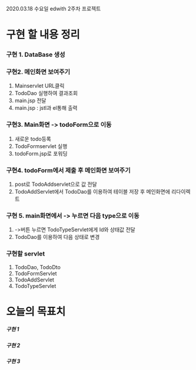 2020.03.18 수요일 edwith 2주차 프로젝트



# 구현 할 내용 정리

### 구현 1. DataBase 생성



### 구현2. 메인화면 보여주기

1. Mainservlet URL클릭
2. TodoDao 실행하여 결과조회
3. main.jsp 전달
4. main.jsp : jstl과 el통해 출력



### 구현3.  Main화면 -> todoForm으로 이동

1. 새로운 todo등록
2. TodoFormservlet 실행
 3. todoForm.jsp로 포워딩



### 구현4.  todoForm에서 제출 후 메인화면 보여주기

1. post로 TodoAddservlet으로 값 전달
2. TodoAddServlet에서 TodoDao를 이용하여 테이블 저장 후 메인화면에 리다이렉트



### 구현 5. main화면에서 -> 누르면 다음 type으로 이동

1. ->버튼 누르면 TodoTypeServlet에게 Id와 상태값 전달
2. TodoDao를 이용하여 다음 상태로 변경



### 구현할 servlet

1. TodoDao, TodoDto
2. TodoFormServlet
3. TodoAddServlet
4. TodoTypeServlet



# 오늘의 목표치

##### 구현 1

##### 구현 2

##### 구현 3